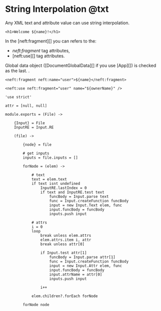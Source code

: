 String Interpolation @txt
=========================

Any XML text and attribute value can use string interpolation.

```
<h1>Welcome ${name}!</h1>
```

In the [neft:fragment][] you can refers to the:
- *neft:fragment* tag attributes,
- [neft:use][] tag attributes.

Global data object ([DocumentGlobalData][] if you use [App][]) is checked as the last.
.

```
<neft:fragment neft:name="user">${name}</neft:fragment>

<neft:use neft:fragment="user" name="${ownerName}" />
```

	'use strict'

	attr = [null, null]

	module.exports = (File) ->

		{Input} = File
		InputRE = Input.RE

		(file) ->

			{node} = file

			# get inputs
			inputs = file.inputs = []

			forNode = (elem) ->

				# text
				text = elem.text
				if text isnt undefined
					InputRE.lastIndex = 0
					if text and InputRE.test text
						funcBody = Input.parse text
						func = Input.createFunction funcBody
						input = new Input.Text elem, func
						input.funcBody = funcBody
						inputs.push input

				# attrs
				i = 0
				loop
					break unless elem.attrs
					elem.attrs.item i, attr
					break unless attr[0]

					if Input.test attr[1]
						funcBody = Input.parse attr[1]
						func = Input.createFunction funcBody
						input = new Input.Attr elem, func
						input.funcBody = funcBody
						input.attrName = attr[0]
						inputs.push input

					i++

				elem.children?.forEach forNode

			forNode node
